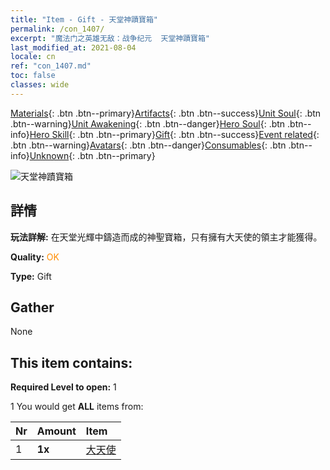 ```yaml
---
title: "Item - Gift - 天堂神蹟寶箱"
permalink: /con_1407/
excerpt: "魔法门之英雄无敌：战争纪元  天堂神蹟寶箱"
last_modified_at: 2021-08-04
locale: cn
ref: "con_1407.md"
toc: false
classes: wide
---
```

 [Materials](/ItemsCN/){: .btn .btn--primary}[Artifacts](/ItemsCN/Artifacts/){: .btn .btn--success}[Unit Soul](/ItemsCN/UnitSoul/){: .btn .btn--warning}[Unit Awakening](/ItemsCN/UnitAwakening/){: .btn .btn--danger}[Hero Soul](/ItemsCN/HeroSoul/){: .btn .btn--info}[Hero Skill](/ItemsCN/HeroSkill/){: .btn .btn--primary}[Gift](/ItemsCN/Gift/){: .btn .btn--success}[Event related](/ItemsCN/Events/){: .btn .btn--warning}[Avatars](/ItemsCN/Avatars/){: .btn .btn--danger}[Consumables](/ItemsCN/Consumables/){: .btn .btn--info}[Unknown](/ItemsCN/Unknown/){: .btn .btn--primary}

 ![天堂神蹟寶箱](/images/t/i_907021.png)

## 詳情
 **玩法詳解:** 在天堂光輝中鑄造而成的神聖寶箱，只有擁有大天使的領主才能獲得。

 **Quality:** <span style="color: #FF8C00">OK</span>

 **Type:** Gift

## Gather

  None

## This item contains:

 **Required Level to open:** 1

 1 You would get **ALL** items  from:

  | Nr | Amount |     Item    |
  |:---|:-------|:------------|
  | 1 |  **1x** | [大天使](/cn/Items/unt_196/) |  | 
